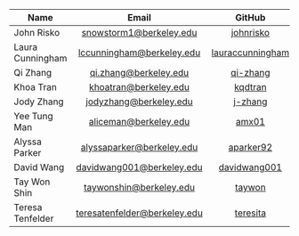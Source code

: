 | Name | Email  |  GitHub |
| -----|:------:| :-----: |
| John Risko | <snowstorm1@berkeley.edu> | <a href = "https://github.com/johnrisko">johnrisko</a> |
| Laura Cunningham | <lccunningham@berkeley.edu> | <a href = "https://github.com/lauracunningham">lauraccunningham</a> |
| Qi Zhang | <qi.zhang@berkeley.edu> | <a href = "https://github.com/qi-zhang">qi-zhang</a> |
| Khoa Tran | <khoatran@berkeley.edu> | <a href = "https://github.com/kqdtran">kqdtran</a> |
| Jody Zhang | <jodyzhang@berkeley.edu> | <a href = "https://github.com/j-zhang">j-zhang</a> |
| Yee Tung Man | <aliceman@berkeley.edu> | <a href = "https://github.com/amx01">amx01</a> |
| Alyssa Parker | <alyssaparker@berkeley.edu> | <a href = "https://github.com/aparker92">aparker92</a> |
| David Wang | <davidwang001@berkeley.edu> | <a href = "https://github.com/davidwang001">davidwang001</a> |
| Tay Won Shin | <taywonshin@berkeley.edu> | <a href = "https://github.com/taywon">taywon</a> |
| Teresa Tenfelder | <teresatenfelder@berkeley.edu> | <a href = "https://github.com/teresita">teresita</a> |
